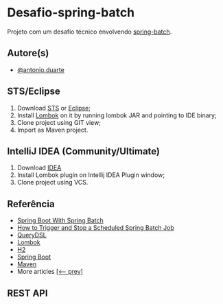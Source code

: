 # Desafio-spring-batch

Projeto com um desafio técnico envolvendo [spring-batch](https://spring.io/projects/spring-batch).
## Autore(s)

- [@antonio.duarte](https://github.com/tonyQDuarte)

## STS/Eclipse

1. Download [STS](https://spring.io/tools) or [Eclipse](https://www.eclipse.org);
2. Install [Lombok](https://projectlombok.org) on it by running lombok JAR and pointing 
   to IDE binary;   
3. Clone project using GIT view;
4. Import as Maven project.

## IntelliJ IDEA (Community/Ultimate)

1. Download [IDEA](https://www.jetbrains.com/idea)
2. Install Lombok plugin on Intellij IDEA Plugin window;
3. Clone project using VCS.

## Referência

- [Spring Boot With Spring Batch](https://www.baeldung.com/spring-boot-spring-batch)
- [How to Trigger and Stop a Scheduled Spring Batch Job](https://www.baeldung.com/spring-batch-start-stop-job)
- [QueryDSL](http://querydsl.com)
- [Lombok](https://projectlombok.org)
- [H2](https://www.h2database.com/html/main.html)
- [Spring Boot](https://spring.io/projects/spring-boot)
- [Maven](https://maven.apache.org)
- More articles [[<-- prev]](/spring-batch)


## REST API


